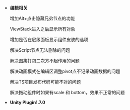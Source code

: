 
- **编辑相关**

  增加Alt+点击隐藏兄弟节点的功能

  ViewStack进入之后显示所有对象

  增加是否在层级面板显示组件皮肤的选项

  解决Script节点无法删除的问题
  
  解决图集打包二次方不起作用的问题
  
  解决动画模式在编辑区调整pivot点不记录动画数据的问题
  
  解决TS项目发布代码可能不对的问题
  
  解决拖动组件时如果有scale 和 bottom，效果不正常的问题


- **Unity Plugin1.7.0**

  


